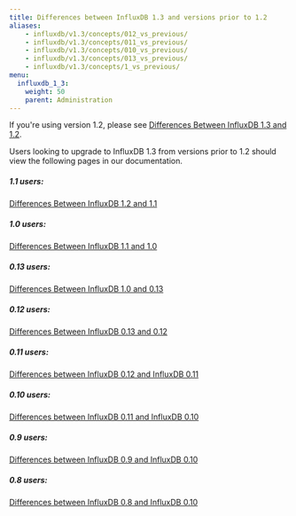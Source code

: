 ```yaml
---
title: Differences between InfluxDB 1.3 and versions prior to 1.2
aliases:
    - influxdb/v1.3/concepts/012_vs_previous/
    - influxdb/v1.3/concepts/011_vs_previous/
    - influxdb/v1.3/concepts/010_vs_previous/
    - influxdb/v1.3/concepts/013_vs_previous/
    - influxdb/v1.3/concepts/1_vs_previous/
menu:
  influxdb_1_3:
    weight: 50
    parent: Administration
---
```


If you're using version 1.2, please see [Differences Between InfluxDB 1.3 and 1.2](/influxdb/v1.3/administration/differences/).

Users looking to upgrade to InfluxDB 1.3 from versions prior to 1.2 should view the following pages in our documentation.

##### 1.1 users:
[Differences Between InfluxDB 1.2 and 1.1](https://archive.docs.influxdata.comhttps://archive.docs.influxdata.com/influxdb/v1.2/administration/differences/)

##### 1.0 users:
[Differences Between InfluxDB 1.1 and 1.0](https://archive.docs.influxdata.comhttps://archive.docs.influxdata.com/influxdb/v1.1/administration/differences/)

##### 0.13 users:
[Differences Between InfluxDB 1.0 and 0.13](https://archive.docs.influxdata.comhttps://archive.docs.influxdata.com/influxdb/v1.0/administration/013_vs_1/)

##### 0.12 users:
[Differences Between InfluxDB 0.13 and 0.12](https://archive.docs.influxdata.comhttps://archive.docs.influxdata.com/influxdb/v0.13/administration/012_vs_013/)

##### 0.11 users:
[Differences between InfluxDB 0.12 and InfluxDB 0.11](https://archive.docs.influxdata.comhttps://archive.docs.influxdata.com/influxdb/v0.12/concepts/011_vs_012/)

##### 0.10 users:
[Differences between InfluxDB 0.11 and InfluxDB 0.10](https://archive.docs.influxdata.com/influxdb/v0.11/concepts/010_vs_011/)

##### 0.9 users:
[Differences between InfluxDB 0.9 and InfluxDB 0.10](https://archive.docs.influxdata.comhttps://archive.docs.influxdata.com/influxdb/v0.10/concepts/09_vs_010/)

##### 0.8 users:
[Differences between InfluxDB 0.8 and InfluxDB 0.10](https://archive.docs.influxdata.comhttps://archive.docs.influxdata.com/influxdb/v0.10/concepts/08_vs_010/)
